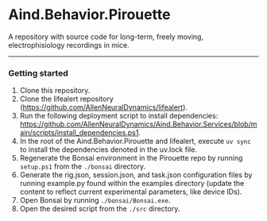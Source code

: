 # Aind.Behavior.Pirouette

A repository with source code for long-term, freely moving, electrophisiology recordings in mice.

___

### Getting started 

1. Clone this repository. 
2. Clone the lifealert repository (https://github.com/AllenNeuralDynamics/lifealert).
3. Run the following deployment script to install dependencies: https://github.com/AllenNeuralDynamics/Aind.Behavior.Services/blob/main/scripts/install_dependencies.ps1.
4. In the root of the Aind.Behavior.Pirouette and lifealert, execute `uv sync` to install the dependencies denoted in the uv.lock file.
5. Regenerate the Bonsai environment in the Pirouette repo by running `setup.ps1` from the `./bonsai` directory.
6. Generate the rig.json, session.json, and task.json configuration files by running example.py found within the examples directory (update the content to reflect current experimental parameters, like device IDs).
7. Open Bonsai by running `./bonsai/Bonsai.exe`.
8. Open the desired script from the `./src` directory. 

